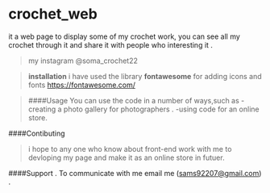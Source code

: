 # crochet_web
it a web page to display some of my crochet work, you can see all my crochet through it and share it with people who interesting it .
>my instagram @soma_crochet22

>**installation**
>i have used the library **fontawesome** for adding icons and fonts  https://fontawesome.com/


>####Usage
>You can use the code in a number of ways,such as
>-creating a photo gallery for photographers .
>-using code for an online store.

####Contibuting
>i hope to any one who know about front-end work with me to devloping my page and make it as an online store in futuer.


####Support .
To communicate with me email me (sams92207@gmail.com) .



